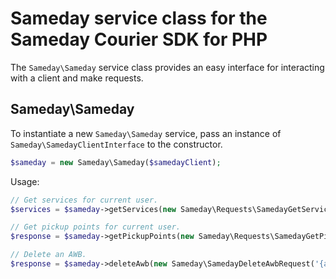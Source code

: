 # Sameday service class for the Sameday Courier SDK for PHP

The `Sameday\Sameday` service class provides an easy interface for interacting with a client and make requests.

## Sameday\Sameday

To instantiate a new `Sameday\Sameday` service, pass an instance of `Sameday\SamedayClientInterface` to the constructor.

```php
$sameday = new Sameday\Sameday($samedayClient);
```

Usage:

```php
// Get services for current user.
$services = $sameday->getServices(new Sameday\Requests\SamedayGetServicesRequest());

// Get pickup points for current user.
$response = $sameday->getPickupPoints(new Sameday\Requests\SamedayGetPickupPointsRequest());

// Delete an AWB.
$response = $sameday->deleteAwb(new Sameday\SamedayDeleteAwbRequest('{awb_number}'));
```
